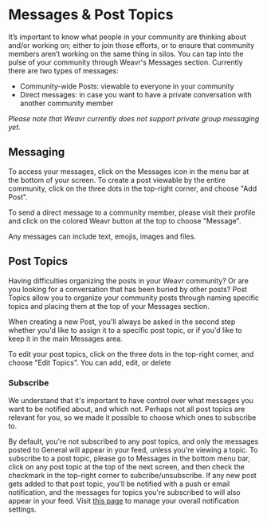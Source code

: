 # Messages & Post Topics

It’s important to know what people in your community are thinking about and/or working on; either to join those efforts, or to ensure that community members aren’t working on the same thing in silos. You can tap into the pulse of your community through Weavr's Messages section. Currently there are two types of messages: 
- Community-wide Posts: viewable to everyone in your community
- Direct messages: in case you want to have a private conversation with another community member

*Please note that Weavr currently does not support private group messaging yet.*

## Messaging
To access your messages, click on the Messages icon in the menu bar at the bottom of your screen. 
To create a post viewable by the entire community, click on the three dots in the top-right corner, and choose "Add Post". 

To send a direct message to a community member, please visit their profile and click on the colored Weavr button at the top to choose "Message". 

Any messages can include text, emojis, images and files. 

## Post Topics
Having difficulties organizing the posts in your Weavr community? Or are you looking for a conversation that has been buried by other posts? Post Topics allow you to organize your community posts through naming specific topics and placing them at the top of your Messages section.

When creating a new Post, you'll always be asked in the second step whether you'd like to assign it to a specific post topic, or if you'd like to keep it in the main Messages area. 

To edit your post topics, click on the three dots in the top-right corner, and choose "Edit Topics". You can add, edit, or delete 

### Subscribe

We understand that it's important to have control over what messages you want to be notified about, and which not. Perhaps not all post topics are relevant for you, so we made it possible to choose which ones to subscribe to. 

By default, you're not subscribed to any post topics, and only the messages posted to General will appear in your feed, unless you're viewing a topic. To subscribe to a post topic, please go to Messages in the bottom menu bar, click on any post topic at the top of the next screen, and then check the checkmark in the top-right corner to subcribe/unsubscribe. If any new post gets added to that post topic, you'll be notified with a push or email notification, and the messages for topics you're subscribed to will also appear in your feed. Visit [this page](/guides/notifications.md) to manage your overall notification settings. 
